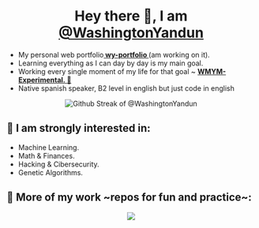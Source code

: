 <h1 align="center" > Hey there 👋, I am <a href="https://washingtonyandun.github.io/wy-portfolio/"> @WashingtonYandun </a></h1>
    
<p>
    <ul>
        <li> My personal web portfolio<b><a href="https://washingtonyandun.github.io/wy-portfolio/" > wy-portfolio </a></b> (am working on it). </li>
        <li> Learning everything as I can day by day is my main goal. </li>
        <li> Working every single moment of my life for that goal ~ <b><a href="https://github.com/WMYM-Experimental"> WMYM-Experimental. 🌱 </a></b></li>
        <li> Native spanish speaker, B2 level in english but just code in english </li>
    </ul>
</p>

<p align="center">
  <img alt="Github Streak of @WashingtonYandun" src="http://github-readme-streak-stats.herokuapp.com?user=WashingtonYandun&theme=react&hide_border=true&date_format=M%20j%5B%2C%20Y%5D&stroke=5AA5E7&fire=5AA5E7&currStreakNum=5AA5E7&border=5AA5E7&sideNums=5AA5E7&sideLabels=5AA5E7&ring=5AA5E7&currStreakLabel=5AA5E7"/>
</p>
    
<h2> 👀 I am strongly interested in: </h2>
<p>
    <ul>
        <li> Machine Learning. </li>
        <li> Math & Finances. </li>
        <li> Hacking & Cibersecurity. </li>
        <li> Genetic Algorithms. </li>
    </ul>
</p>

<h2> 🌱 More of my work ~repos for fun and practice~: </h2>
<p align="center">
    <a href="https://github.com/WMYM-Experimental"><image src="https://readme-typing-svg.herokuapp.com?font=Roboto&size=20&color=5AA5E7&center=true&width=410&height=45&lines=WMYM+-+Experimental."></a>
</p>
